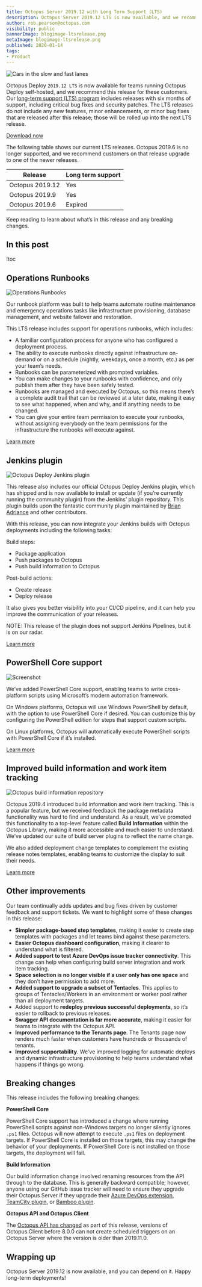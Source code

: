 ```yaml
---
title: Octopus Server 2019.12 with Long Term Support (LTS)
description: Octopus Server 2019.12 LTS is now available, and we recommend this release for self-hosted customers. This release includes Operations Runbooks, our official Jenkins plugin, PowerShell Core support, improved build server integration, and more.
author: rob.pearson@octopus.com
visibility: public
bannerImage: blogimage-ltsrelease.png
metaImage: blogimage-ltsrelease.png
published: 2020-01-14
tags:
- Product
---
```


![Cars in the slow and fast lanes](blogimage-ltsrelease.png)

Octopus Deploy `2019.12 LTS` is now available for teams running Octopus Deploy self-hosted, and we recommend this release for these customers. Our [long-term support (LTS) program](https://octopus.com/docs/administration/upgrading/long-term-support) includes releases with six months of support, including critical bug fixes and security patches. The LTS releases do not include any new features, minor enhancements, or minor bug fixes that are released after this release; those will be rolled up into the next LTS release.

<a href="https://octopus.com/downloads" class="btn btn-primary btn-lg">Download now</a>

The following table shows our current LTS releases. Octopus 2019.6 is no longer supported, and we recommend customers on that release upgrade to one of the newer releases.

| Release               | Long term support           |
| --------------------- | --------------------------- |
| Octopus 2019.12       | Yes                         |
| Octopus 2019.9        | Yes                         |
| Octopus 2019.6        | Expired                     |

Keep reading to learn about what’s in this release and any breaking changes.

<h2>In this post </h2>

!toc

## Operations Runbooks

![Operations Runbooks](operations-runbooks.png "width=600")

Our runbook platform was built to help teams automate routine maintenance and emergency operations tasks like infrastructure provisioning, database management, and website failover and restoration. 

This LTS release includes support for operations runbooks, which includes:

* A familiar configuration process for anyone who has configured a deployment process.
* The ability to execute runbooks directly against infrastructure on-demand or on a schedule (nightly, weekdays, once a month, etc.) as per your team’s needs. 
* Runbooks can be parameterized with prompted variables.
* You can make changes to your runbooks with confidence, and only publish them after they have been safely tested.
* Runbooks are managed and executed by Octopus, so this means there’s a complete audit trail that can be reviewed at a later date, making it easy to see what happened, when and why, and if anything needs to be changed.
* You can give your entire team permission to execute your runbooks, without assigning everybody on the team permissions for the infrastructure the runbooks will execute against.

[Learn more](https://octopus.com/docs/deployment-process/operations-runbooks)

## Jenkins plugin

![Octopus Deploy Jenkins plugin](octopus-deploy-jenkins-plugin.png)

This release also includes our official Octopus Deploy Jenkins plugin, which has shipped and is now available to install or update (if you’re currently running the community plugin) from the Jenkins’ plugin repository. This plugin builds upon the fantastic community plugin maintained by [Brian Adriance](https://github.com/badriance) and other contributors.

With this release, you can now integrate your Jenkins builds with Octopus deployments including the following tasks:

Build steps:
* Package application
* Push packages to Octopus
* Push build information to Octopus

Post-build actions:
* Create release
* Deploy release

It also gives you better visibility into your CI/CD pipeline, and it can help you improve the communication of your releases.

NOTE: This release of the plugin does not support Jenkins Pipelines, but it is on our radar.

[Learn more](https://octopus.com/blog/octopus-jenkins-plugin)

## PowerShell Core support

![Screenshot ](powershell-core.png "width=600")

We’ve added PowerShell Core support, enabling teams to write cross-platform scripts using Microsoft’s modern automation framework.

On Windows platforms, Octopus will use Windows PowerShell by default, with the option to use PowerShell Core if desired. You can customize this by configuring the PowerShell edition for steps that support custom scripts.

On Linux platforms, Octopus will automatically execute PowerShell scripts with PowerShell Core if it’s installed.

[Learn more](http://octopus.com/docs/deployment-examples/custom-scripts/powershell-core)

## Improved build information and work item tracking

![Octopus build information repository](build-information-repository.png  "width=600")

Octopus 2019.4 introduced build information and work item tracking. This is a popular feature, but we received feedback the package metadata functionality was hard to find and understand. As a result, we’ve promoted this functionality to a top-level feature called **Build Information** within the Octopus Library, making it more accessible and much easier to understand. We’ve updated our suite of build server plugins to reflect the name change.

We also added deployment change templates to complement the existing release notes templates, enabling teams to customize the display to suit their needs.

[Learn more](https://octopus.com/docs/packaging-applications/build-servers#build-information)

## Other improvements

Our team continually adds updates and bug fixes driven by customer feedback and support tickets. We want to highlight some of these changes in this release:

* **Simpler package-based step templates**, making it easier to create step templates with packages and let teams bind against these parameters.
* **Easier Octopus dashboard configuration**, making it clearer to understand what is filtered.
* **Added support to test Azure DevOps issue tracker connectivity**. This change can help when configuring build server integration and work item tracking.
* **Space selection is no longer visible if a user only has one space** and they don’t have permission to add more.
* **Added support to upgrade a subset of Tentacles**. This applies to groups of Tentacles/Workers in an environment or worker pool rather than all deployment targets.
* Added support to **redeploy previous successful deployments**, so it’s easier to rollback to previous releases.
* **Swagger API documentation is far more accurate**, making it easier for teams to integrate with the Octopus API.
* **Improved performance to the Tenants page**. The Tenants page now renders much faster when customers have hundreds or thousands of tenants.
* **Improved supportability**. We’ve improved logging for automatic deploys and dynamic infrastructure provisioning to help teams understand what happens if things go wrong.

## Breaking changes

This release includes the following breaking changes:

**PowerShell Core**

PowerShell Core support has introduced a change where running PowerShell scripts against non-Windows targets no longer silently ignores `.ps1` files. Octopus will now attempt to execute `.ps1` files on deployment targets. If PowerShell Core is installed on those targets, this may change the behavior of your deployments. If PowerShell Core is not installed on those targets, the deployment will fail.

**Build Information**

Our build information change involved renaming resources from the API through to the database. This is generally backward compatible; however, anyone using our GitHub issue tracker will need to ensure they upgrade their Octopus Server if they upgrade their [Azure DevOps extension](https://marketplace.visualstudio.com/items?itemName=octopusdeploy.octopus-deploy-build-release-tasks), [TeamCity plugin](https://plugins.jetbrains.com/plugin/9038-octopus-deploy-integration), or [Bamboo plugin](https://marketplace.atlassian.com/apps/1217235/octopus-deploy-bamboo-add-on).

**Octopus API and Octopus.Client**

The [Octopus API has changed](https://github.com/OctopusDeploy/Issues/issues/4925) as part of this release, versions of Octopus.Client before 8.0.0 can not create scheduled triggers on an Octopus Server where the version is older than 2019.11.0.

## Wrapping up

Octopus Server 2019.12 is now available, and you can depend on it. Happy long-term deployments!
